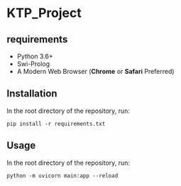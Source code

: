 # KTP_Project

## requirements

* Python 3.6+
* Swi-Prolog
* A Modern Web Browser (**Chrome** or **Safari** Preferred)


## Installation
In the root directory of the repository, run:
```
pip install -r requirements.txt
```


## Usage
In the root directory of the repository, run:
```
python -m uvicorn main:app --reload
```